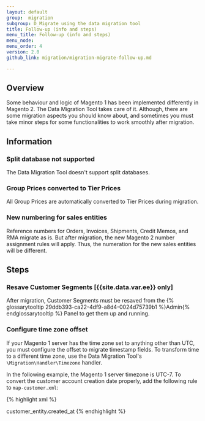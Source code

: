 ```yaml
---
layout: default
group:  migration
subgroup: D_Migrate using the data migration tool
title: Follow-up (info and steps)
menu_title: Follow-up (info and steps)
menu_node:
menu_order: 4
version: 2.0
github_link: migration/migration-migrate-follow-up.md

---
```


## Overview

Some behaviour and logic of Magento 1 has been implemented differently in Magento 2. The Data Migration Tool takes care of it. Although, there are some migration aspects you should know about, and sometimes you must take minor steps for some functionalities to work smoothly after migration.

## Information

### Split database not supported

The Data Migration Tool doesn't support split databases.

### Group Prices converted to Tier Prices

All Group Prices are automatically converted to Tier Prices during migration.

### New numbering for sales entities

Reference numbers for Orders, Invoices, Shipments, Credit Memos, and RMA migrate as is. But after migration, the new Magento 2 number assignment rules will apply. Thus, the numeration for the new sales entities will be different.

## Steps

### Resave Customer Segments [{{site.data.var.ee}} only]

After migration, Customer Segments must be resaved from the {% glossarytooltip 29ddb393-ca22-4df9-a8d4-0024d75739b1 %}Admin{% endglossarytooltip %} Panel to get them up and running.

### Configure time zone offset

If your Magento 1 server has the time zone set to anything other than UTC, you must configure the offset to migrate timestamp fields. To transform time to a different time zone, use the Data Migration Tool's `\Migration\Handler\Timezone` handler.

In the following example, the Magento 1 server timezone is UTC-7. To convert the customer account creation date properly, add the following rule to `map-customer.xml`:

{% highlight xml %}
<?xml version="1.0" encoding="UTF-8"?>
<map xmlns:xs="http://www.w3.org/2001/XMLSchema-instance" xs:noNamespaceSchemaLocation="../map.xsd">
  <!--...-->
  <destination>
      <field_rules>
          <!--...-->
          <transform>
              <field>customer_entity.created_at</field>
              <handler class="\Migration\Handler\Timezone">
                  <param name="offset" value="-7" />
              </handler>
          </transform>
      </field_rules>
  </destination>
</map>
{% endhighlight %}
